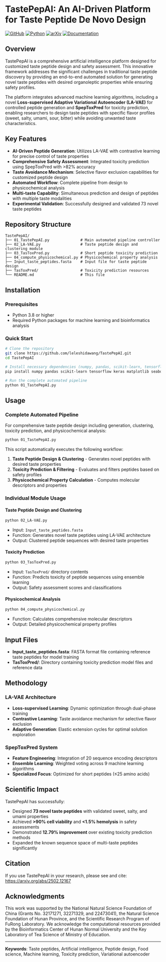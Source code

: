 
# TastePepAI: An AI-Driven Platform for Taste Peptide De Novo Design

[![GitHub](https://img.shields.io/badge/GitHub-Repository-black)](https://github.com/yourusername/TastePepAI)
[![Python](https://img.shields.io/badge/Python-3.8+-blue)](https://www.python.org/)
[![arXiv](https://img.shields.io/badge/arXiv-2502.12167-red)](https://arxiv.org/abs/2502.12167)
[![Documentation](https://img.shields.io/badge/Documentation-Available-brightgreen)](http://www.wang-subgroup.com/TastePepAI.html)

## Overview

TastePepAI is a comprehensive artificial intelligence platform designed for customized taste peptide design and safety assessment. This innovative framework addresses the significant challenges in traditional taste peptide discovery by providing an end-to-end automated solution for generating novel taste peptides with desired organoleptic properties while ensuring safety profiles.

The platform integrates advanced machine learning algorithms, including a novel **Loss-supervised Adaptive Variational Autoencoder (LA-VAE)** for controlled peptide generation and **SpepToxPred** for toxicity prediction, enabling researchers to design taste peptides with specific flavor profiles (sweet, salty, umami, sour, bitter) while avoiding unwanted taste characteristics.

## Key Features

- **AI-Driven Peptide Generation**: Utilizes LA-VAE with contrastive learning for precise control of taste properties
- **Comprehensive Safety Assessment**: Integrated toxicity prediction using SpepToxPred with >82% accuracy
- **Taste Avoidance Mechanism**: Selective flavor exclusion capabilities for customized peptide design
- **Automated Workflow**: Complete pipeline from design to physicochemical analysis
- **Multi-taste Capability**: Simultaneous prediction and design of peptides with multiple taste modalities
- **Experimental Validation**: Successfully designed and validated 73 novel taste peptides

## Repository Structure

```
TastePepAI/
├── 01_TastePepAI.py              # Main automated pipeline controller
├── 02_LA-VAE.py                  # Taste peptide design and clustering module
├── 03_TasToxPred.py              # Short peptide toxicity prediction
├── 04_compute_physicochemical.py # Physicochemical property analysis
├── Input_taste_peptides.fasta    # Input file for taste peptide design
├── TasToxPred/                   # Toxicity prediction resources
└── README.md                     # This file
```

## Installation

### Prerequisites

- Python 3.8 or higher
- Required Python packages for machine learning and bioinformatics analysis

### Quick Start

```bash
# Clone the repository
git clone https://github.com/leleshidawang/TastePepAI.git
cd TastePepAI

# Install necessary dependencies (numpy, pandas, scikit-learn, tensorflow, etc.)
pip install numpy pandas scikit-learn tensorflow keras matplotlib seaborn biopython

# Run the complete automated pipeline
python 01_TastePepAI.py
```

## Usage

### Complete Automated Pipeline

For comprehensive taste peptide design including generation, clustering, toxicity prediction, and physicochemical analysis:

```bash
python 01_TastePepAI.py
```

This script automatically executes the following workflow:
1. **Taste Peptide Design & Clustering** - Generates novel peptides with desired taste properties
2. **Toxicity Prediction & Filtering** - Evaluates and filters peptides based on safety profiles  
3. **Physicochemical Property Calculation** - Computes molecular descriptors and properties

### Individual Module Usage

#### Taste Peptide Design and Clustering
```bash
python 02_LA-VAE.py
```
- Input: `Input_taste_peptides.fasta`
- Function: Generates novel taste peptides using LA-VAE architecture
- Output: Clustered peptide sequences with desired taste properties

#### Toxicity Prediction
```bash
python 03_TasToxPred.py
```
- Input: `TasToxPred/` directory contents
- Function: Predicts toxicity of peptide sequences using ensemble learning
- Output: Safety assessment scores and classifications

#### Physicochemical Analysis
```bash
python 04_compute_physicochemical.py
```
- Function: Calculates comprehensive molecular descriptors
- Output: Detailed physicochemical property profiles

## Input Files

- **Input_taste_peptides.fasta**: FASTA format file containing reference taste peptides for model training
- **TasToxPred/**: Directory containing toxicity prediction model files and reference data

## Methodology

### LA-VAE Architecture
- **Loss-supervised Learning**: Dynamic optimization through dual-phase training
- **Contrastive Learning**: Taste avoidance mechanism for selective flavor exclusion
- **Adaptive Generation**: Elastic extension cycles for optimal solution exploration

### SpepToxPred System
- **Feature Engineering**: Integration of 20 sequence encoding descriptors
- **Ensemble Learning**: Weighted voting across 9 machine learning algorithms
- **Specialized Focus**: Optimized for short peptides (≤25 amino acids)

## Scientific Impact

TastePepAI has successfully:
- Designed **73 novel taste peptides** with validated sweet, salty, and umami properties
- Achieved **>90% cell viability** and **<1.5% hemolysis** in safety assessments
- Demonstrated **12.79% improvement** over existing toxicity prediction methods
- Expanded the known sequence space of multi-taste peptides significantly

## Citation
If you use TastePepAI in your research, please see and cite:
https://arxiv.org/abs/2502.12167

## Acknowledgments

This work was supported by the National Natural Science Foundation of China (Grants No. 32171271, 32271329, and 22473041), the Natural Science Foundation of Hunan Province, and the Scientific Research Program of FuRong Laboratory. We acknowledge the computational resources provided by the Bioinformatics Center of Hunan Normal University and the Key Laboratory of Tea Science of Ministry of Education.

---

**Keywords**: Taste peptides, Artificial intelligence, Peptide design, Food science, Machine learning, Toxicity prediction, Variational autoencoder

